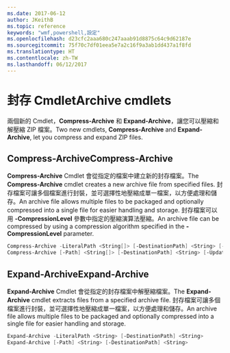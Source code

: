 ```yaml
---
ms.date: 2017-06-12
author: JKeithB
ms.topic: reference
keywords: "wmf,powershell,設定"
ms.openlocfilehash: d23cfc2aaa680c247aaab91d8875c64c9d62187e
ms.sourcegitcommit: 75f70c7df01eea5e7a2c16f9a3ab1dd437a1f8fd
ms.translationtype: HT
ms.contentlocale: zh-TW
ms.lasthandoff: 06/12/2017
---
```

# <a name="archive-cmdlets"></a><span data-ttu-id="278a9-102">封存 Cmdlet</span><span class="sxs-lookup"><span data-stu-id="278a9-102">Archive cmdlets</span></span>

<span data-ttu-id="278a9-103">兩個新的 Cmdlet，**Compress-Archive** 和 **Expand-Archive**，讓您可以壓縮和解壓縮 ZIP 檔案。</span><span class="sxs-lookup"><span data-stu-id="278a9-103">Two new cmdlets, **Compress-Archive** and **Expand-Archive**, let you compress and expand ZIP files.</span></span>

## <a name="compress-archive"></a><span data-ttu-id="278a9-104">Compress-Archive</span><span class="sxs-lookup"><span data-stu-id="278a9-104">Compress-Archive</span></span>
<span data-ttu-id="278a9-105">**Compress-Archive** Cmdlet 會從指定的檔案中建立新的封存檔案。</span><span class="sxs-lookup"><span data-stu-id="278a9-105">The **Compress-Archive** cmdlet creates a new archive file from specified files.</span></span> <span data-ttu-id="278a9-106">封存檔案可讓多個檔案進行封裝，並可選擇性地壓縮成單一檔案，以方便處理和儲存。</span><span class="sxs-lookup"><span data-stu-id="278a9-106">An archive file allows multiple files to be packaged and optionally compressed into a single file for easier handling and storage.</span></span> <span data-ttu-id="278a9-107">封存檔案可以用 **-CompressionLevel** 參數中指定的壓縮演算法壓縮。</span><span class="sxs-lookup"><span data-stu-id="278a9-107">An archive file can be compressed by using a compression algorithm specified in the **-CompressionLevel** parameter.</span></span>
```PowerShell
Compress-Archive -LiteralPath <String[]> [-DestinationPath] <String> [-Update] [-CompressionLevel <Microsoft.PowerShell.Commands.CompressionLevel>] 
Compress-Archive [-Path] <String[]> [-DestinationPath] <String> [-Update] [-CompressionLevel <Microsoft.PowerShell.Commands.CompressionLevel>]
```

## <a name="expand-archive"></a><span data-ttu-id="278a9-108">Expand-Archive</span><span class="sxs-lookup"><span data-stu-id="278a9-108">Expand-Archive</span></span>
<span data-ttu-id="278a9-109">**Expand-Archive** Cmdlet 會從指定的封存檔案中解壓縮檔案。</span><span class="sxs-lookup"><span data-stu-id="278a9-109">The **Expand-Archive** cmdlet extracts files from a specified archive file.</span></span> <span data-ttu-id="278a9-110">封存檔案可讓多個檔案進行封裝，並可選擇性地壓縮成單一檔案，以方便處理和儲存。</span><span class="sxs-lookup"><span data-stu-id="278a9-110">An archive file allows multiple files to be packaged and optionally compressed into a single file for easier handling and storage.</span></span>
```PowerShell
Expand-Archive -LiteralPath <String> [-DestinationPath] <String>
Expand-Archive [-Path] <String> [-DestinationPath] <String>
```

